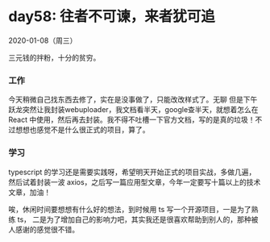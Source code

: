 # day58: 往者不可谏，来者犹可追
2020-01-08（周三）

三元钱的拌粉，十分的贫穷。

### 工作
今天稍微自己找东西去修了，实在是没事做了，只能改改样式了。无聊
但是下午跃龙突然让我封装webuploader，我文档看半天，google查半天，就想着怎么在 React 中使用，然后再去封装。我不得不吐槽一下官方文档，写的是真的垃圾！不过想想也感觉不是什么很正式的项目，算了。

### 学习
typescript 的学习还是需要实践呀，希望明天开始正式的项目实战，多做几遍，然后试着封装一波 axios，之后写一篇应用型文章，今年一定要写十篇以上的技术文章，加油！

唉，休闲时间要想想有什么好的想法，到时候用 ts 写一个开源项目，一是为了熟练 ts， 二是为了增加自己的影响力吧，其实我还是很喜欢帮助到别人的，那种被人感谢的感觉很不错。
